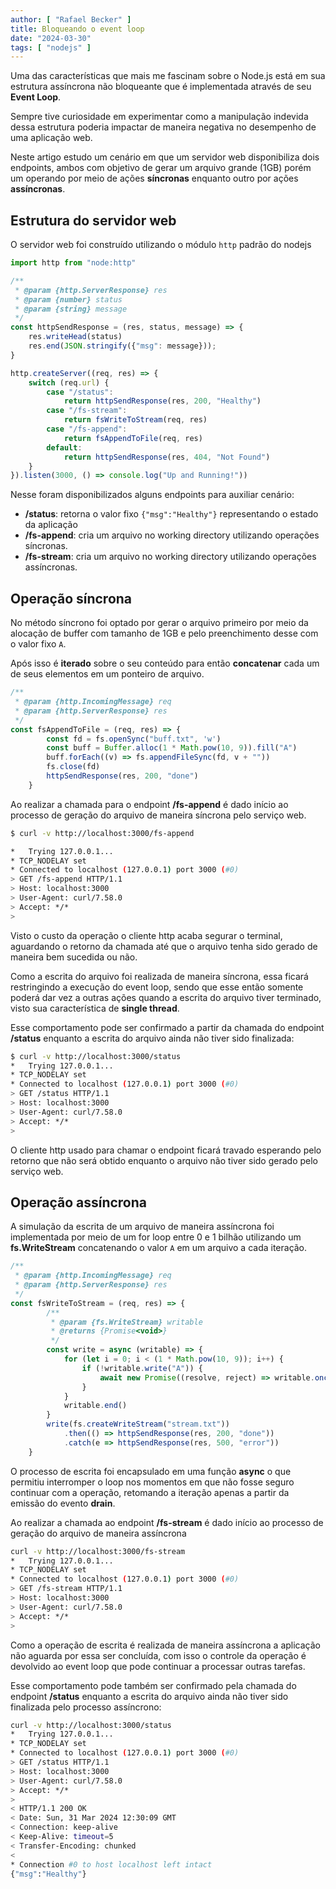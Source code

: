 ```yaml
---
author: [ "Rafael Becker" ]
title: Bloqueando o event loop
date: "2024-03-30"
tags: [ "nodejs" ]
---
```


Uma das características que mais me fascinam sobre o Node.js está em sua estrutura assíncrona não bloqueante que é
implementada através de seu **Event Loop**.

Sempre tive curiosidade em experimentar como a manipulação indevida dessa estrutura poderia impactar de maneira negativa
no desempenho de uma aplicação web.

Neste artigo estudo um cenário em que um servidor web disponibiliza dois endpoints, ambos com objetivo de gerar um
arquivo grande (1GB) porém um operando por meio de ações **síncronas** enquanto outro por ações **assíncronas**.

## Estrutura do servidor web

O servidor web foi construído utilizando o módulo `http` padrão do nodejs

```javascript
import http from "node:http"

/**
 * @param {http.ServerResponse} res
 * @param {number} status
 * @param {string} message
 */
const httpSendResponse = (res, status, message) => {
    res.writeHead(status)
    res.end(JSON.stringify({"msg": message}));
}

http.createServer((req, res) => {
    switch (req.url) {
        case "/status":
            return httpSendResponse(res, 200, "Healthy")
        case "/fs-stream":
            return fsWriteToStream(req, res)
        case "/fs-append":
            return fsAppendToFile(req, res)
        default:
            return httpSendResponse(res, 404, "Not Found")
    }
}).listen(3000, () => console.log("Up and Running!"))
```

Nesse foram disponibilizados alguns endpoints para auxiliar cenário:

* **/status**: retorna o valor fixo `{"msg":"Healthy"}` representando o estado da aplicação
* **/fs-append**: cria um arquivo no working directory utilizando operações síncronas.
* **/fs-stream**: cria um arquivo no working directory utilizando operações assíncronas.

## Operação síncrona

No método síncrono foi optado por gerar o arquivo primeiro por meio da alocação de buffer com tamanho de 1GB e
pelo preenchimento desse com o valor fixo `A`.

Após isso é **iterado** sobre o seu conteúdo para então **concatenar** cada um de seus elementos em um ponteiro de
arquivo.

```javascript
/**
 * @param {http.IncomingMessage} req
 * @param {http.ServerResponse} res
 */
const fsAppendToFile = (req, res) => {
        const fd = fs.openSync("buff.txt", 'w')
        const buff = Buffer.alloc(1 * Math.pow(10, 9)).fill("A")
        buff.forEach((v) => fs.appendFileSync(fd, v + ""))
        fs.close(fd)
        httpSendResponse(res, 200, "done")
    }
```

Ao realizar a chamada para o endpoint **/fs-append** é dado início ao processo de geração do arquivo de maneira
síncrona pelo serviço web.

```bash
$ curl -v http://localhost:3000/fs-append

*   Trying 127.0.0.1...
* TCP_NODELAY set
* Connected to localhost (127.0.0.1) port 3000 (#0)
> GET /fs-append HTTP/1.1
> Host: localhost:3000
> User-Agent: curl/7.58.0
> Accept: */*
> 

```

Visto o custo da operação o cliente http acaba segurar o terminal, aguardando o retorno da chamada até que o arquivo
tenha sido gerado de maneira bem sucedida ou não.

Como a escrita do arquivo foi realizada de maneira síncrona, essa ficará restringindo a execução do event loop, sendo
que esse então somente poderá dar vez a outras ações quando a escrita do arquivo tiver terminado, visto sua
característica de **single thread**.

Esse comportamento pode ser confirmado a partir da chamada do endpoint **/status** enquanto a escrita do arquivo ainda
não tiver sido finalizada:

```bash
$ curl -v http://localhost:3000/status
*   Trying 127.0.0.1...
* TCP_NODELAY set
* Connected to localhost (127.0.0.1) port 3000 (#0)
> GET /status HTTP/1.1
> Host: localhost:3000
> User-Agent: curl/7.58.0
> Accept: */*
> 
```

O cliente http usado para chamar o endpoint ficará travado esperando pelo retorno que não será obtido enquanto o arquivo
não tiver sido gerado pelo serviço web.

## Operação assíncrona

A simulação da escrita de um arquivo de maneira assíncrona foi implementada por meio de um for loop entre 0 e 1 bilhão
utilizando um **fs.WriteStream** concatenando o valor `A` em um arquivo a cada iteração.

```javascript
/**
 * @param {http.IncomingMessage} req
 * @param {http.ServerResponse} res
 */
const fsWriteToStream = (req, res) => {
        /**
         * @param {fs.WriteStream} writable
         * @returns {Promise<void>}
         */
        const write = async (writable) => {
            for (let i = 0; i < (1 * Math.pow(10, 9)); i++) {
                if (!writable.write("A")) {
                    await new Promise((resolve, reject) => writable.once("drain", resolve));
                }
            }
            writable.end()
        }
        write(fs.createWriteStream("stream.txt"))
            .then(() => httpSendResponse(res, 200, "done"))
            .catch(e => httpSendResponse(res, 500, "error"))
    }
```

O processo de escrita foi encapsulado em uma função **async** o que permitiu interromper o loop nos momentos em que não
fosse seguro continuar com a operação, retomando a iteração apenas a partir da emissão do evento **drain**.

Ao realizar a chamada ao endpoint **/fs-stream** é dado início ao processo de geração do arquivo de maneira assíncrona

```bash
curl -v http://localhost:3000/fs-stream
*   Trying 127.0.0.1...
* TCP_NODELAY set
* Connected to localhost (127.0.0.1) port 3000 (#0)
> GET /fs-stream HTTP/1.1
> Host: localhost:3000
> User-Agent: curl/7.58.0
> Accept: */*
> 

```

Como a operação de escrita é realizada de maneira assíncrona a aplicação não aguarda por essa ser concluída, com isso
o controle da operação é devolvido ao event loop que pode continuar a processar outras tarefas.

Esse comportamento pode também ser confirmado pela chamada do endpoint **/status** enquanto a escrita do arquivo ainda
não tiver sido finalizada pelo processo assíncrono:

```bash
curl -v http://localhost:3000/status
*   Trying 127.0.0.1...
* TCP_NODELAY set
* Connected to localhost (127.0.0.1) port 3000 (#0)
> GET /status HTTP/1.1
> Host: localhost:3000
> User-Agent: curl/7.58.0
> Accept: */*
> 
< HTTP/1.1 200 OK
< Date: Sun, 31 Mar 2024 12:30:09 GMT
< Connection: keep-alive
< Keep-Alive: timeout=5
< Transfer-Encoding: chunked
< 
* Connection #0 to host localhost left intact
{"msg":"Healthy"}
```
